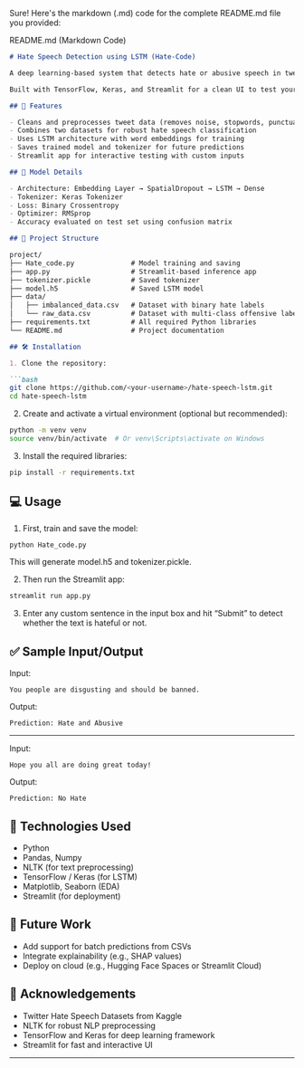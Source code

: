 Sure! Here's the markdown (.md) code for the complete README.md file you provided:

README.md (Markdown Code)

````markdown
# Hate Speech Detection using LSTM (Hate-Code)

A deep learning-based system that detects hate or abusive speech in tweets using an LSTM (Long Short-Term Memory) network trained on a combination of imbalanced and raw Twitter datasets.

Built with TensorFlow, Keras, and Streamlit for a clean UI to test your own inputs.

## 🚀 Features

- Cleans and preprocesses tweet data (removes noise, stopwords, punctuation, etc.)
- Combines two datasets for robust hate speech classification
- Uses LSTM architecture with word embeddings for training
- Saves trained model and tokenizer for future predictions
- Streamlit app for interactive testing with custom inputs

## 🧠 Model Details

- Architecture: Embedding Layer → SpatialDropout → LSTM → Dense
- Tokenizer: Keras Tokenizer
- Loss: Binary Crossentropy
- Optimizer: RMSprop
- Accuracy evaluated on test set using confusion matrix

## 📁 Project Structure

project/  
├── Hate_code.py              # Model training and saving  
├── app.py                    # Streamlit-based inference app  
├── tokenizer.pickle          # Saved tokenizer  
├── model.h5                  # Saved LSTM model  
├── data/  
│   ├── imbalanced_data.csv   # Dataset with binary hate labels  
│   └── raw_data.csv          # Dataset with multi-class offensive labels  
├── requirements.txt          # All required Python libraries  
└── README.md                 # Project documentation

## 🛠️ Installation

1. Clone the repository:

```bash
git clone https://github.com/<your-username>/hate-speech-lstm.git
cd hate-speech-lstm
````

2. Create and activate a virtual environment (optional but recommended):

```bash
python -m venv venv
source venv/bin/activate  # Or venv\Scripts\activate on Windows
```

3. Install the required libraries:

```bash
pip install -r requirements.txt
```

## 💻 Usage

1. First, train and save the model:

```bash
python Hate_code.py
```

This will generate model.h5 and tokenizer.pickle.

2. Then run the Streamlit app:

```bash
streamlit run app.py
```

3. Enter any custom sentence in the input box and hit “Submit” to detect whether the text is hateful or not.

## ✅ Sample Input/Output

Input:

```
You people are disgusting and should be banned.
```

Output:

```
Prediction: Hate and Abusive
```

---

Input:

```
Hope you all are doing great today!
```

Output:

```
Prediction: No Hate
```

## 🧠 Technologies Used

* Python
* Pandas, Numpy
* NLTK (for text preprocessing)
* TensorFlow / Keras (for LSTM)
* Matplotlib, Seaborn (EDA)
* Streamlit (for deployment)

## 🏁 Future Work

* Add support for batch predictions from CSVs
* Integrate explainability (e.g., SHAP values)
* Deploy on cloud (e.g., Hugging Face Spaces or Streamlit Cloud)

## 🙌 Acknowledgements

* Twitter Hate Speech Datasets from Kaggle
* NLTK for robust NLP preprocessing
* TensorFlow and Keras for deep learning framework
* Streamlit for fast and interactive UI

---

```

